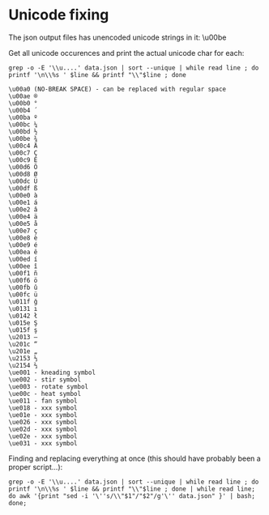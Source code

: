 # Unicode fixing

The json output files has unencoded unicode strings in it: \u00be 

Get all unicode occurences and print the actual unicode char for each:

`grep -o -E '\\u....' data.json | sort --unique | while read line ; do printf '\n\\%s ' $line && printf "\\"$line ; done`

```
\u00a0 (NO-BREAK SPACE) - can be replaced with regular space
\u00ae ®
\u00b0 °
\u00b4 ´
\u00ba º
\u00bc ¼
\u00bd ½
\u00be ¾
\u00c4 Ä
\u00c7 Ç
\u00c9 É
\u00d6 Ö
\u00d8 Ø
\u00dc Ü
\u00df ß
\u00e0 à
\u00e1 á
\u00e2 â
\u00e4 ä
\u00e5 å
\u00e7 ç
\u00e8 è
\u00e9 é
\u00ea ê
\u00ed í
\u00ee î
\u00f1 ñ
\u00f6 ö
\u00fb û
\u00fc ü
\u011f ğ
\u0131 ı
\u0142 ł
\u015e Ş
\u015f ş
\u2013 –
\u201c “
\u201e „
\u2153 ⅓
\u2154 ⅔
\ue001 - kneading symbol
\ue002 - stir symbol
\ue003 - rotate symbol
\ue00c - heat symbol
\ue011 - fan symbol
\ue018 - xxx symbol
\ue01e - xxx symbol
\ue026 - xxx symbol
\ue02d - xxx symbol
\ue02e - xxx symbol
\ue031 - xxx symbol
```


Finding and replacing everything at once (this should have probably been a proper script...):

`grep -o -E '\\u....' data.json | sort --unique | while read line ; do printf '\n\\%s ' $line && printf "\\"$line ; done | while read line; do awk '{print "sed -i '\''s/\\"$1"/"$2"/g'\'' data.json" }' | bash; done;`
